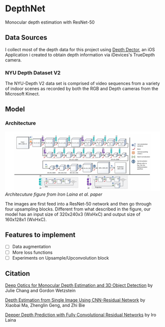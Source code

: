 # DepthNet
Monocular depth estimation with ResNet-50

## Data Sources
I collect most of the depth data for this project using [Depth Dector](https://github.com/Olament/DepthDetection), an iOS Application i created to obtain depth information via iDevices's TrueDepth camera.

### NYU Depth Dataset V2
The NYU-Depth V2 data set is comprised of video sequences from a variety of indoor scenes as recorded by both the RGB and Depth cameras from the Microsoft Kinect.

## Model
### Architecture
![](https://github.com/Olament/DepthNet/blob/master/imgs/architecture.png)
*Architecuture figure from Iron Laina et al. paper*

The images are first feed into a ResNet-50 network and then go through four upsampling blocks. Different from what described in the figure, our model has an input size of  320x240x3 (WxHxC) and output size of 160x128x1 (WxHxC).

## Features to implement
- [ ] Data augmentation
- [ ] More loss functions
- [ ] Experiments on Upsample/Upconvolution block

## Citation
[Deep Optics for Monocular Depth Estimation and 3D Object Detection](https://arxiv.org/abs/1904.08601) by Julie Chang and Gordon Wetzstein

[Depth Estimation from Single Image Using CNN-Residual Network](http://cs231n.stanford.edu/reports/2017/pdfs/203.pdf) by Xiaobai Ma, Zhenglin Geng, and Zhi Bie

[Deeper Depth Prediction with Fully Convolutional Residual Networks](https://arxiv.org/pdf/1606.00373.pdf) by Iro Laina
